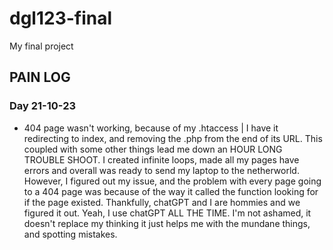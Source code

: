 # dgl123-final
My final project

## PAIN LOG
### Day 21-10-23
- 404 page wasn't working, because of my .htaccess | I have it redirecting to index, and removing the .php from the end of its URL. This coupled with some other things lead me down an HOUR LONG TROUBLE SHOOT. I created infinite loops, made all my pages have errors and overall was ready to send my laptop to the netherworld. However, I figured out my issue, and the problem with every page going to a 404 page was because of the way it called the function looking for if the page existed. Thankfully, chatGPT and I are hommies and we figured it out. Yeah, I use chatGPT ALL THE TIME. I'm not ashamed, it doesn't replace my thinking it just helps me with the mundane things, and spotting mistakes.